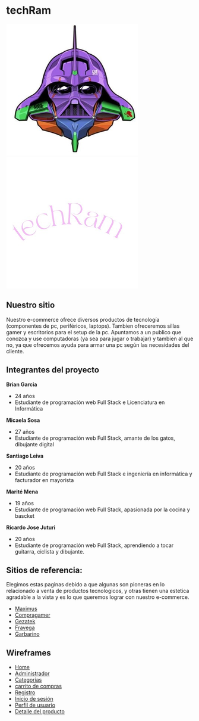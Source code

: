 # techRam

![Logo de techRam](Logo/logo.jpeg)
![Logo de techRam](Logo/techram.jpeg)
## Nuestro sitio

Nuestro e-commerce ofrece diversos productos de tecnología (componentes de pc, periféricos, laptops). 
Tambien ofreceremos sillas gamer y escritorios para el setup de la pc.
Apuntamos a un publico que conozca y use computadoras (ya sea para jugar o trabajar) y tambien al que no,
ya que ofrecemos ayuda para armar una pc según las necesidades del cliente.

## Integrantes del proyecto

**Brian Garcia**
- 24 años
- Estudiante de programación web Full Stack e Licenciatura en Informática

**Micaela Sosa**
- 27 años
- Estudiante de programación web Full Stack, amante de los gatos, dibujante digital

**Santiago Leiva**
- 20 años
- Estudiante de programación web Full Stack e ingeniería en informática y facturador en mayorista

**Marité Mena**
- 19 años
- Estudiante de programación web Full Stack, apasionada por la cocina y bascket

**Ricardo Jose Juturi**
- 20 años 
- Estudiante de programación web Full Stack, aprendiendo a tocar guitarra, ciclista y dibujante.

## Sitios de referencia:

Elegimos estas paginas debido a que algunas son pioneras en lo relacionado a venta de productos tecnologicos, y otras tienen una estetica agradable a la vista y es lo que queremos lograr con nuestro e-commerce. 
- [Maximus](https://www.maximus.com.ar/)
- [Compragamer](https://compragamer.com/)
- [Gezatek](https://www.gezatek.com.ar/)
- [Fravega](https://www.fravega.com/)
- [Garbarino](https://www.garbarino.com/)

## Wireframes

- [Home](https://www.figma.com/file/NXnFmEeki62bo15L330SV4/Untitled?node-id=0%3A1)
- [Administrador](https://www.figma.com/file/31eiPMYnYiMUiiH3DfNKX4/Admin?node-id=0%3A1)
- [Categorias](https://www.figma.com/file/WLfki9kydSdibzq1oTs0UB/categorias?node-id=0%3A1)
- [carrito de compras](https://www.figma.com/file/y44CpeJOCg8qbSmkALUjKv/carrito-de-compras-%2Cboceto-y-terminaciones.?node-id=0%3A1)
- [Registro](https://www.figma.com/file/rhpn9XHokOluOHZhfgSw07/registro?node-id=0%3A1)
- [Inicio de sesión](https://www.figma.com/file/NXnFmEeki62bo15L330SV4/Untitled?node-id=69%3A2)
- [Perfil de usuario](https://www.figma.com/file/NXnFmEeki62bo15L330SV4/Untitled?node-id=69%3A117)
- [Detalle del producto](https://www.figma.com/file/D3LvwyW6SmM2ujPuy17Jby/Detalle-de-los-productos-mobile-desktop-tablet?node-id=0%3A1)
